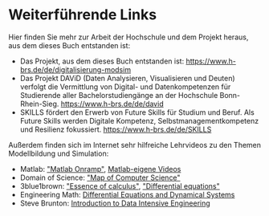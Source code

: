 # Weiterführende Links

Hier finden Sie mehr zur Arbeit der Hochschule und dem Projekt heraus, aus dem dieses Buch entstanden ist:

- Das Projekt, aus dem dieses Buch entstanden ist: https://www.h-brs.de/de/digitalisierung-modsim
- Das Projekt DAViD (Daten Analysieren, Visualisieren und Deuten) verfolgt die Vermittlung von Digital- und Datenkompetenzen für Studierende aller Bachelorstudiengänge an der Hochschule Bonn-Rhein-Sieg. https://www.h-brs.de/de/david
- SKILLS fördert den Erwerb von Future Skills für Studium und Beruf. Als Future Skills werden Digitale Kompetenz, Selbstmanagementkompetenz und Resilienz fokussiert. https://www.h-brs.de/de/SKILLS

Außerdem finden sich im Internet sehr hilfreiche Lehrvideos zu den Themen Modellbildung und Simulation:

- Matlab: ["Matlab Onramp"](https://matlabacademy.mathworks.com/details/matlab-onramp/gettingstarted), [Matlab-eigene Videos](https://www.youtube.com/@MATLAB/playlists)
- Domain of Science: ["Map of Computer Science"](https://www.youtube.com/watch?v=SzJ46YA_RaA&t=383s)
- 3blue1brown: ["Essence of calculus"](https://www.youtube.com/playlist?list=PLZHQObOWTQDMsr9K-rj53DwVRMYO3t5Yr), ["Differential equations"](https://www.youtube.com/playlist?list=PLZHQObOWTQDNPOjrT6KVlfJuKtYTftqH6)
- Engineering Math: [Differential Equations and Dynamical Systems](https://www.youtube.com/playlist?list=PLMrJAkhIeNNTYaOnVI3QpH7jgULnAmvPA)
- Steve Brunton: [Introduction to Data Intensive Engineering](https://www.youtube.com/playlist?list=PLMrJAkhIeNNTv-u25xlhIyiAIV_d7vf-8)
